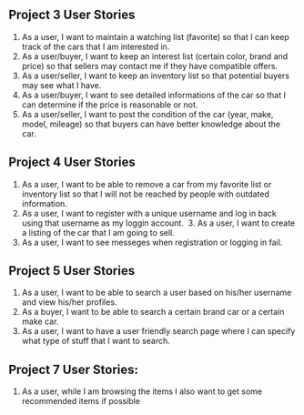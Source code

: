 ## Project 3 User Stories
  1. As a user, I want to maintain a watching list (favorite) so that I can keep track of the cars that I am interested in.
  2. As a user/buyer, I want to keep an interest list (certain color, brand and price) so that sellers may contact me if they have compatible offers.  
  3. As a user/seller, I want to keep an inventory list so that potential buyers may see what I have.
  4. As  a user/buyer, I want to see detailed informations of the car so that I can determine if the price is reasonable or not.
  5. As a user/seller, I want to post the condition of the car (year, make, model, mileage) so that buyers can have better knowledge about the car.

## Project 4 User Stories 
  1. As a user, I want to be able to remove a car from my favorite list or inventory list so that I will not be reached by people with outdated information.
  2. As a user, I want to register with a unique username and log in back using that username as my loggin account.
  3. As a user, I want to create a listing of the car that I am going to sell.
  4. As a user, I want to see messeges when registration or logging in fail.
 
## Project 5 User Stories
  1. As a user, I want to be able to search a user based on his/her username and view his/her profiles.
  2. As a buyer, I want to be able to search a certain brand car or a certain make car.
  3. As a user, I want to have a user friendly search page where I can specify what type of stuff that I want to search.
  
## Project 7 User Stories:
  1. As a user, while I am browsing the items I also want to get some recommended items if possible

